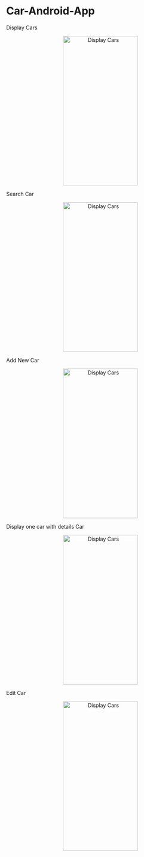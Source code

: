 # Car-Android-App

<p> Display Cars</p>
<div align=center>
        <img src="https://user-images.githubusercontent.com/81251707/170481608-3d00762b-c709-4379-b4cf-f10b7123c828.jpg" alt="Display Cars" height="400" width="200">
</div>
<p> Search Car</p>
<div align=center>
        <img src="https://user-images.githubusercontent.com/81251707/170481619-9c1b1e5c-aa0e-4aa4-a944-ecbd2de79a43.jpg" alt="Display Cars" height="400" width="200">
</div>
<p> Add New Car</p>
<div align=center>
        <img src="https://user-images.githubusercontent.com/81251707/170485765-cd64b78a-bfa7-4379-996d-cb9dfddb86e2.jpg" alt="Display Cars" height="400" width="200">
</div>
<p> Display one car with details Car</p>
<div align=center>
        <img src="https://user-images.githubusercontent.com/81251707/170481667-64d9a7bf-b6d5-40af-96f6-47923d43ec10.jpg" alt="Display Cars" height="400" width="200">
</div>
<p> Edit Car</p>
<div align=center>
        <img src="https://user-images.githubusercontent.com/81251707/170481672-4cab1dc8-771e-4186-9105-16a0de684549.jpg" alt="Display Cars" height="400" width="200">
</div>
